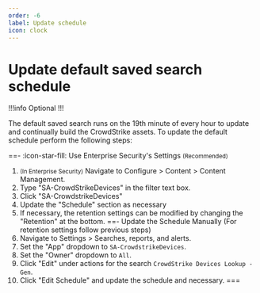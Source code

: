 ```yaml
---
order: -6
label: Update schedule
icon: clock
---
```


# Update default saved search schedule

!!!info Optional
!!!

The default saved search runs on the 19th minute of every hour to update and continually build the CrowdStrike assets. To update the default schedule perform the following steps:

==- :icon-star-fill: Use Enterprise Security's Settings <small>(Recommended)</small>
1. <small>(In Enterprise Security)</small> Navigate to Configure > Content > Content Management.
2. Type "SA-CrowdStrikeDevices" in the filter text box.
3. Click "SA-CrowdstrikeDevices"
4. Update the "Schedule" section as necessary
5. If necessary, the retention settings can be modified by changing the "Retention" at the bottom.
==- Update the Schedule Manually (For retention settings follow previous steps)
1. Navigate to Settings > Searches, reports, and alerts.
2. Set the "App" dropdown to `SA-CrowdstrikeDevices`.
3. Set the "Owner" dropdown to `All`.
4. Click "Edit" under actions for the search `CrowdStrike Devices Lookup - Gen`.
5.  Click "Edit Schedule" and update the schedule and necessary.
===